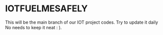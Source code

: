 # IOTFUELMESAFELY

This will be the main branch of our IOT project codes.
Try to update it daily
No needs to keep it neat : ).
